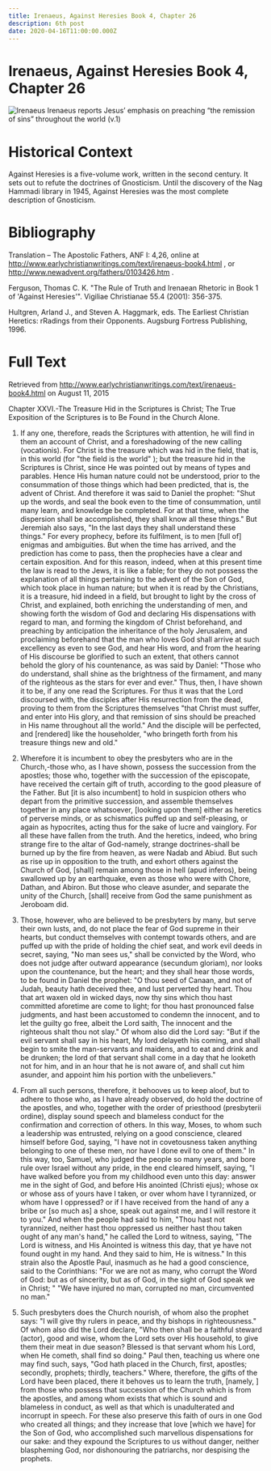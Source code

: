 ```yaml
---
title: Irenaeus, Against Heresies Book 4, Chapter 26
description: 6th post
date: 2020-04-16T11:00:00.000Z
---
```


# Irenaeus, Against Heresies Book 4, Chapter 26

![Irenaeus
](../../assets/irenaeus.jpg) Irenaeus reports Jesus’ emphasis on preaching “the remission of sins” throughout the world (v.1)

# Historical Context

Against Heresies is a five-volume work, written in the second century. It sets out to refute the doctrines of Gnosticism. Until the discovery of the Nag Hammadi library in 1945, Against Heresies was the most complete description of Gnosticism.


# Bibliography
Translation – The Apostolic Fathers, ANF I: 4,26, online at http://www.earlychristianwritings.com/text/irenaeus-book4.html , or http://www.newadvent.org/fathers/0103426.htm .

Ferguson, Thomas C. K. "The Rule of Truth and Irenaean Rhetoric in Book 1 of 'Against Heresies'". Vigiliae Christianae 55.4 (2001): 356-375.

Hultgren, Arland J., and Steven A. Haggmark, eds. The Earliest Christian Heretics: rRadings from their Opponents. Augsburg Fortress Publishing, 1996.
# Full Text
Retrieved from http://www.earlychristianwritings.com/text/irenaeus-book4.html on August 11, 2015

Chapter XXVI.-The Treasure Hid in the Scriptures is Christ; The True Exposition of the Scriptures is to Be Found in the Church Alone.
1. If any one, therefore, reads the Scriptures with attention, he will find in them an account of Christ, and a foreshadowing of the new calling (vocationis). For Christ is the treasure which was hid in the field, that is, in this world (for "the field is the world" ); but the treasure hid in the Scriptures is Christ, since He was pointed out by means of types and parables. Hence His human nature could not be understood, prior to the consummation of those things which had been predicted, that is, the advent of Christ. And therefore it was said to Daniel the prophet: "Shut up the words, and seal the book even to the time of consummation, until many learn, and knowledge be completed. For at that time, when the dispersion shall be accomplished, they shall know all these things." But Jeremiah also says, "In the last days they shall understand these things." For every prophecy, before its fulfilment, is to men [full of] enigmas and ambiguities. But when the time has arrived, and the prediction has come to pass, then the prophecies have a clear and certain exposition. And for this reason, indeed, when at this present time the law is read to the Jews, it is like a fable; for they do not possess the explanation of all things pertaining to the advent of the Son of God, which took place in human nature; but when it is read by the Christians, it is a treasure, hid indeed in a field, but brought to light by the cross of Christ, and explained, both enriching the understanding of men, and showing forth the wisdom of God and declaring His dispensations with regard to man, and forming the kingdom of Christ beforehand, and preaching by anticipation the inheritance of the holy Jerusalem, and proclaiming beforehand that the man who loves God shall arrive at such excellency as even to see God, and hear His word, and from the hearing of His discourse be glorified to such an extent, that others cannot behold the glory of his countenance, as was said by Daniel: "Those who do understand, shall shine as the brightness of the firmament, and many of the righteous as the stars for ever and ever." Thus, then, I have shown it to be, if any one read the Scriptures. For thus it was that the Lord discoursed with, the disciples after His resurrection from the dead, proving to them from the Scriptures themselves "that Christ must suffer, and enter into His glory, and that remission of sins should be preached in His name throughout all the world." And the disciple will be perfected, and [rendered] like the householder, "who bringeth forth from his treasure things new and old."

2. Wherefore it is incumbent to obey the presbyters who are in the Church,-those who, as I have shown, possess the succession from the apostles; those who, together with the succession of the episcopate, have received the certain gift of truth, according to the good pleasure of the Father. But [it is also incumbent] to hold in suspicion others who depart from the primitive succession, and assemble themselves together in any place whatsoever, [looking upon them] either as heretics of perverse minds, or as schismatics puffed up and self-pleasing, or again as hypocrites, acting thus for the sake of lucre and vainglory. For all these have fallen from the truth. And the heretics, indeed, who bring strange fire to the altar of God-namely, strange doctrines-shall be burned up by the fire from heaven, as were Nadab and Abiud. But such as rise up in opposition to the truth, and exhort others against the Church of God, [shall] remain among those in hell (apud inferos), being swallowed up by an earthquake, even as those who were with Chore, Dathan, and Abiron. But those who cleave asunder, and separate the unity of the Church, [shall] receive from God the same punishment as Jeroboam did.

3. Those, however, who are believed to be presbyters by many, but serve their own lusts, and, do not place the fear of God supreme in their hearts, but conduct themselves with contempt towards others, and are puffed up with the pride of holding the chief seat, and work evil deeds in secret, saying, "No man sees us," shall be convicted by the Word, who does not judge after outward appearance (secundum gloriam), nor looks upon the countenance, but the heart; and they shall hear those words, to be found in Daniel the prophet: "O thou seed of Canaan, and not of Judah, beauty hath deceived thee, and lust perverted thy heart. Thou that art waxen old in wicked days, now thy sins which thou hast committed aforetime are come to light; for thou hast pronounced false judgments, and hast been accustomed to condemn the innocent, and to let the guilty go free, albeit the Lord saith, The innocent and the righteous shalt thou not slay." Of whom also did the Lord say: "But if the evil servant shall say in his heart, My lord delayeth his coming, and shall begin to smite the man-servants and maidens, and to eat and drink and be drunken; the lord of that servant shall come in a day that he looketh not for him, and in an hour that he is not aware of, and shall cut him asunder, and appoint him his portion with the unbelievers."

4. From all such persons, therefore, it behooves us to keep aloof, but to adhere to those who, as I have already observed, do hold the doctrine of the apostles, and who, together with the order of priesthood (presbyterii ordine), display sound speech and blameless conduct for the confirmation and correction of others. In this way, Moses, to whom such a leadership was entrusted, relying on a good conscience, cleared himself before God, saying, "I have not in covetousness taken anything belonging to one of these men, nor have I done evil to one of them." In this way, too, Samuel, who judged the people so many years, and bore rule over Israel without any pride, in the end cleared himself, saying, "I have walked before you from my childhood even unto this day: answer me in the sight of God, and before His anointed (Christi ejus); whose ox or whose ass of yours have I taken, or over whom have I tyrannized, or whom have I oppressed? or if I have received from the hand of any a bribe or [so much as] a shoe, speak out against me, and I will restore it to you." And when the people had said to him, "Thou hast not tyrannized, neither hast thou oppressed us neither hast thou taken ought of any man's hand," he called the Lord to witness, saying, "The Lord is witness, and His Anointed is witness this day, that ye have not found ought in my hand. And they said to him, He is witness." In this strain also the Apostle Paul, inasmuch as he had a good conscience, said to the Corinthians: "For we are not as many, who corrupt the Word of God: but as of sincerity, but as of God, in the sight of God speak we in Christ; " "We have injured no man, corrupted no man, circumvented no man."

5. Such presbyters does the Church nourish, of whom also the prophet says: "I will give thy rulers in peace, and thy bishops in righteousness." Of whom also did the Lord declare, "Who then shall be a faithful steward (actor), good and wise, whom the Lord sets over His household, to give them their meat in due season? Blessed is that servant whom his Lord, when He cometh, shall find so doing." Paul then, teaching us where one may find such, says, "God hath placed in the Church, first, apostles; secondly, prophets; thirdly, teachers." Where, therefore, the gifts of the Lord have been placed, there it behoves us to learn the truth, [namely, ] from those who possess that succession of the Church which is from the apostles, and among whom exists that which is sound and blameless in conduct, as well as that which is unadulterated and incorrupt in speech. For these also preserve this faith of ours in one God who created all things; and they increase that love [which we have] for the Son of God, who accomplished such marvellous dispensations for our sake: and they expound the Scriptures to us without danger, neither blaspheming God, nor dishonouring the patriarchs, nor despising the prophets.
